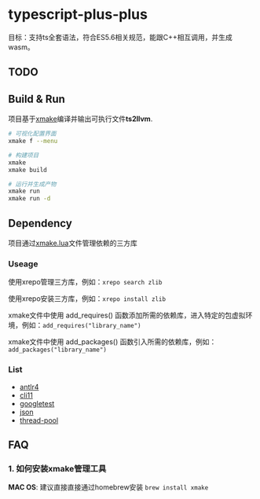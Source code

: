 # typescript-plus-plus

目标：支持ts全套语法，符合ES5.6相关规范，能跟C++相互调用，并生成wasm。

## TODO

## Build & Run

项目基于[xmake](https://xmake.io/#/)编译并输出可执行文件**ts2llvm**.

```zsh
# 可视化配置界面
xmake f --menu

# 构建项目
xmake
xmake build

# 运行并生成产物
xmake run
xmake run -d
```

## Dependency

项目通过[xmake.lua](xmake.lua)文件管理依赖的三方库

### Useage

使用xrepo管理三方库，例如：```xrepo search zlib```

使用xrepo安装三方库，例如：```xrepo install zlib```

xmake文件中使用 add_requires() 函数添加所需的依赖库，进入特定的包虚拟环境，例如：```add_requires("library_name")```

xmake文件中使用 add_packages() 函数引入所需的依赖库，例如：```add_packages("library_name")```

### List

- [antlr4](https://github.com/antlr/antlr4.git)
- [cli11](https://github.com/spicelang/CLI11/releases/download/v2.3.2-spice/CLI11.hpp)
- [googletest]( https://github.com/google/googletest.git)
- [json](https://github.com/nlohmann/json/releases/download/v3.11.2/json.hpp)
- [thread-pool](https://raw.githubusercontent.com/bshoshany/thread-pool/master/include/BS_thread_pool.hpp)

## FAQ

### 1. 如何安装xmake管理工具

 **MAC OS**: 建议直接直接通过homebrew安装 ```brew install xmake```
